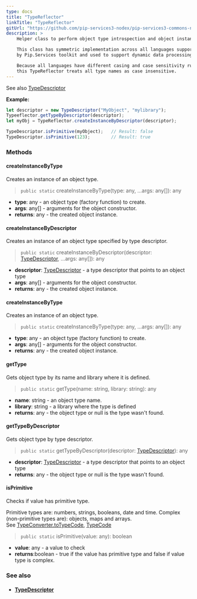 ```yaml
---
type: docs
title: "TypeReflector"
linkTitle: "TypeReflector"
gitUrl: "https://github.com/pip-services3-nodex/pip-services3-commons-nodex"
description: >
    Helper class to perform object type introspection and object instantiation.

    This class has symmetric implementation across all languages supported
    by Pip.Services toolkit and used to support dynamic data processing.

    Because all languages have different casing and case sensitivity rules,
    this TypeReflector treats all type names as case insensitive.
---
```


See also [TypeDescriptor](../type_descriptor)

**Example:**

```typescript
let descriptor = new TypeDescriptor("MyObject", "mylibrary");
Typeeflector.getTypeByDescriptor(descriptor);
let myObj = TypeReflector.createInstanceByDescriptor(descriptor);

TypeDescriptor.isPrimitive(myObject);   // Result: false
TypeDescriptor.isPrimitive(123);        // Result: true

```


### Methods

#### createInstanceByType
Creates an instance of an object type.

> `public static` createInstanceByType(type: any, ...args: any[]): any

- **type**: any - an object type (factory function) to create.
- **args**: any[] - arguments for the object constructor.
- **returns**: any - the created object instance.

#### createInstanceByDescriptor
Creates an instance of an object type specified by type descriptor.

> `public static` createInstanceByDescriptor(descriptor: [TypeDescriptor](../type_descriptor), ...args: any[]): any

- **descriptor**: [TypeDescriptor](../type_descriptor) - a type descriptor that points to an object type
- **args**: any[] - arguments for the object constructor.
- **returns**: any - the created object instance.

#### createInstanceByType
Creates an instance of an object type.

> `public static` createInstanceByType(type: any, ...args: any[]): any

- **type**: any - an object type (factory function) to create.
- **args**: any[] - arguments for the object constructor.
- **returns**: any - the created object instance.


#### getType
Gets object type by its name and library where it is defined.

> `public static` getType(name: string, library: string): any 

- **name**: string - an object type name.
- **library**: string - a library where the type is defined
- **returns**: any - the object type or null is the type wasn't found.

#### getTypeByDescriptor
Gets object type by type descriptor.

> `public static` getTypeByDescriptor(descriptor: [TypeDescriptor](../type_descriptor)): any 

- **descriptor**: [TypeDescriptor](../type_descriptor) - a type descriptor that points to an object type
- **returns**: any - the object type or null is the type wasn't found.

#### isPrimitive
Checks if value has primitive type.

Primitive types are: numbers, strings, booleans, date and time.
Complex (non-primitive types are): objects, maps and arrays.  
See [TypeConverter.toTypeCode](../../convert/type_converter/#totypecode), [TypeCode](../../convert/type_code)

> `public static` isPrimitive(value: any): boolean 

- **value**: any - a value to check
- **returns**:boolean - true if the value has primitive type and false if value type is complex.

### See also
- #### [TypeDescriptor](../type_descriptor)
